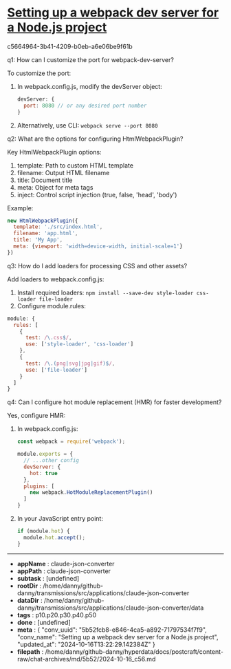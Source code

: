 # [Setting up a webpack dev server for a Node.js project](https://claude.ai/chat/5b52fcb8-e846-4ca5-a892-71797534f7f9)

c5664964-3b41-4209-b0eb-a6e06be9f61b

 q1: How can I customize the port for webpack-dev-server?

To customize the port:
1. In webpack.config.js, modify the devServer object:
   ```javascript
   devServer: {
     port: 8080 // or any desired port number
   }
   ```
2. Alternatively, use CLI: `webpack serve --port 8080`

q2: What are the options for configuring HtmlWebpackPlugin?

Key HtmlWebpackPlugin options:
1. template: Path to custom HTML template
2. filename: Output HTML filename
3. title: Document title
4. meta: Object for meta tags
5. inject: Control script injection (true, false, 'head', 'body')

Example:
```javascript
new HtmlWebpackPlugin({
  template: './src/index.html',
  filename: 'app.html',
  title: 'My App',
  meta: {viewport: 'width=device-width, initial-scale=1'}
})
```

q3: How do I add loaders for processing CSS and other assets?

Add loaders to webpack.config.js:
1. Install required loaders: `npm install --save-dev style-loader css-loader file-loader`
2. Configure module.rules:

```javascript
module: {
  rules: [
    {
      test: /\.css$/,
      use: ['style-loader', 'css-loader']
    },
    {
      test: /\.(png|svg|jpg|gif)$/,
      use: ['file-loader']
    }
  ]
}
```

q4: Can I configure hot module replacement (HMR) for faster development?

Yes, configure HMR:
1. In webpack.config.js:
   ```javascript
   const webpack = require('webpack');
   
   module.exports = {
     // ...other config
     devServer: {
       hot: true
     },
     plugins: [
       new webpack.HotModuleReplacementPlugin()
     ]
   }
   ```
2. In your JavaScript entry point:
   ```javascript
   if (module.hot) {
     module.hot.accept();
   }
   ```

---

* **appName** : claude-json-converter
* **appPath** : claude-json-converter
* **subtask** : [undefined]
* **rootDir** : /home/danny/github-danny/transmissions/src/applications/claude-json-converter
* **dataDir** : /home/danny/github-danny/transmissions/src/applications/claude-json-converter/data
* **tags** : p10.p20.p30.p40.p50
* **done** : [undefined]
* **meta** : {
  "conv_uuid": "5b52fcb8-e846-4ca5-a892-71797534f7f9",
  "conv_name": "Setting up a webpack dev server for a Node.js project",
  "updated_at": "2024-10-16T13:22:29.142384Z"
}
* **filepath** : /home/danny/github-danny/hyperdata/docs/postcraft/content-raw/chat-archives/md/5b52/2024-10-16_c56.md